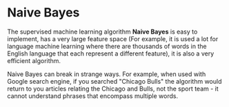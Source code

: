 # Naive Bayes

The supervised machine learning algorithm **Naive Bayes** is easy to implement, has a very large feature space (For example, it is used a lot for language machine learning where there are thousands of words in the English language that each represent a different feature), it is also a very efficient algorithm.

Naive Bayes can break in strange ways. For example, when used with Google search engine, if you searched "Chicago Bulls" the algorithm would return to you articles relating the Chicago and Bulls, not the sport team - it cannot understand phrases that encompass multiple words.
